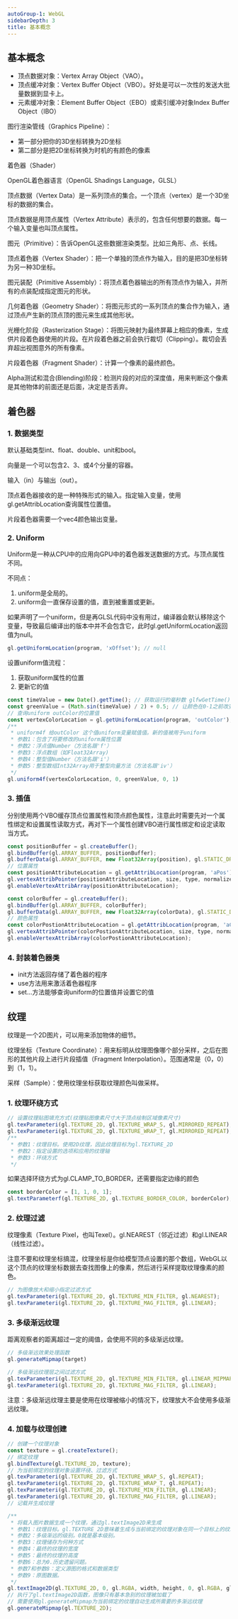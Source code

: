 ```yaml
---
autoGroup-1: WebGL
sidebarDepth: 3
title: 基本概念
---
```


## 基本概念
- 顶点数据对象：Vertex Array Object（VAO）。
- 顶点缓冲对象：Vertex Buffer Object（VBO）。好处是可以一次性的发送大批量数据到显卡上。
- 元素缓冲对象：Element Buffer Object（EBO）或索引缓冲对象Index Buffer Object（IBO）

图行渲染管线（Graphics Pipeline）：
- 第一部分把你的3D坐标转换为2D坐标
- 第二部分是把2D坐标转换为时机的有颜色的像素

着色器（Shader）

OpenGL着色器语言（OpenGL Shadings Language，GLSL）

顶点数据（Vertex Data）是一系列顶点的集合。一个顶点（vertex）是一个3D坐标的数据的集合。   

顶点数据是用顶点属性（Vertex Attribute）表示的，包含任何想要的数据。每一个输入变量也叫顶点属性。

图元（Primitive）：告诉OpenGL这些数据渲染类型。比如三角形、点、长线。


顶点着色器（Vertex Shader）：把一个单独的顶点作为输入，目的是把3D坐标转为另一种3D坐标。

图元装配（Primitive Assembly）：将顶点着色器输出的所有顶点作为输入，并所有的点装配成指定图元的形状。

几何着色器（Geometry Shader）：将图元形式的一系列顶点的集合作为输入，通过顶点产生新的顶点顶的图元来生成其他形状。

光栅化阶段（Rasterization Stage）：将图元映射为最终屏幕上相应的像素，生成供片段着色器使用的片段。在片段着色器之前会执行裁切（Clipping）。裁切会丢弃超出视图意外的所有像素。

片段着色器（Fragment Shader）：计算一个像素的最终颜色。

Alpha测试和混合(Blending)阶段：检测片段的对应的深度值，用来判断这个像素是其他物体的前面还是后面，决定是否丢弃。

## 着色器
### 1. 数据类型
默认基础类型int、float、double、unit和bool。

向量是一个可以包含2、3、或4个分量的容器。

输入（in）与输出（out）。

顶点着色器接收的是一种特殊形式的输入。指定输入变量，使用gl.getAttribLocation查询属性位置值。

片段着色器需要一个vec4颜色输出变量。

### 2. Uniform
Uniform是一种从CPU中的应用向GPU中的着色器发送数据的方式。与顶点属性不同。

不同点：
1. uniform是全局的。
2. uniform会一直保存设置的值，直到被重置或更新。

如果声明了一个uniform，但是再GLSL代码中没有用过，编译器会默认移除这个变量，导致最后编译出的版本中并不会包含它，此时gl.getUniformLocation返回值为null。
```js
gl.getUniformLocation(program, 'xOffset'); // null
```

设置uniform值流程：
1. 获取uniform属性的位置
2. 更新它的值
```javascript
const timeValue = new Date().getTime(); // 获取运行的毫秒数 glfwGetTime()
const greenValue = (Math.sin(timeValue) / 2) + 0.5; // 让颜色在0-1之前改变
// 查询uniform outColor的位置值
const vertexColorLocation = gl.getUniformLocation(program, 'outColor');
/**
 * uniform4f 给outColor 这个值uniform变量赋值值。新的值被用于uniform
 * 参数1：包含了将要修改的uniform属性位置
 * 参数2：浮点值Number（方法名跟'f'）
 * 参数3：浮点数组（如Float32Array)
 * 参数4：整型值Number（方法名跟'i'）
 * 参数5：整型数组Int32Array用于整型向量方法（方法名跟'iv'）
 */
gl.uniform4f(vertexColorLocation, 0, greenValue, 0, 1)
```

### 3. 插值
分别使用两个VBO缓存顶点位置属性和顶点颜色属性，注意此时需要先对一个属性绑定和设置属性读取方式，再对下一个属性创建VBO进行属性绑定和设定读取当方式。
```javascript
const positionBuffer = gl.createBuffer();
gl.bindBuffer(gl.ARRAY_BUFFER, positionBuffer);
gl.bufferData(gl.ARRAY_BUFFER, new Float32Array(position), gl.STATIC_DRAW);
// 位置属性
const positionAttributeLocation = gl.getAttribLocation(program, 'aPos');
gl.vertexAttribPointer(positionAttributeLocation, size, type, normalize, stride, offset);
gl.enableVertexAttribArray(positionAttributeLocation);

const colorBuffer = gl.createBuffer();
gl.bindBuffer(gl.ARRAY_BUFFER, colorBuffer);
gl.bufferData(gl.ARRAY_BUFFER, new Float32Array(colorData), gl.STATIC_DRAW);
// 颜色属性
const colorPostionAttributeLocation = gl.getAttribLocation(program, 'aColor');
gl.vertexAttribPointer(colorPostionAttributeLocation, size, type, normalize, stride, offset)
gl.enableVertexAttribArray(colorPostionAttributeLocation);
```

### 4. 封装着色器类
- init方法返回存储了着色器的程序
- use方法用来激活着色器程序
- set...方法能够查询uniform的位置值并设置它的值


## 纹理
纹理是一个2D图片，可以用来添加物体的细节。

纹理坐标（Texture Coordinate）：用来标明从纹理图像哪个部分采样，之后在图形的其他片段上进行片段插值（Fragment Interpolation）。范围通常是（0，0）到（1，1）。

采样（Sample）：使用纹理坐标获取纹理颜色叫做采样。

### 1. 纹理环绕方式
```javascript
// 设置纹理贴图填充方式(纹理贴图像素尺寸大于顶点绘制区域像素尺寸)
gl.texParameteri(gl.TEXTURE_2D, gl.TEXTURE_WRAP_S, gl.MIRRORED_REPEAT);
gl.texParameteri(gl.TEXTURE_2D, gl.TEXTURE_WRAP_T, gl.MIRRORED_REPEAT);
/**
 * 参数1：纹理目标。使用2D纹理，因此纹理目标为gl.TEXTURE_2D
 * 参数2：指定设置的选项和应用的纹理轴
 * 参数3：环绕方式
 */
```
如果选择环绕方式为gl.CLAMP_TO_BORDER，还需要指定边缘的颜色
```javascript
const borderColor = [1, 1, 0, 1];
gl.textParameterf(gl.TEXTURE_2D, gl.TEXTURE_BORDER_COLOR, borderColor);
```

### 2. 纹理过滤
纹理像素（Texture Pixel，也叫Texel）。gl.NEAREST（邻近过滤）和gl.LINEAR（线性过滤）。

注意不要和纹理坐标搞混，纹理坐标是你给模型顶点设置的那个数组，WebGL以这个顶点的纹理坐标数据去查找图像上的像素，然后进行采样提取纹理像素的颜色。

```javascript
// 为图像放大和缩小指定过滤方式
gl.texParameteri(gl.TEXTURE_2D, gl.TEXTURE_MIN_FILTER, gl.NEAREST);
gl.texParameteri(gl.TEXTURE_2D, gl.TEXTURE_MAG_FILTER, gl.LINEAR);
```

### 3. 多级渐远纹理
距离观察者的距离超过一定的阈值，会使用不同的多级渐远纹理。
```javascript
// 多级渐远效果处理函数
gl.generateMipmap(target)

// 多级渐远纹理层之间过滤方式
gl.texParameteri(gl.TEXTURE_2D, gl.TEXTURE_MIN_FILTER, gl.LINEAR_MIPMAP_LINEAR);
gl.texParameteri(gl.TEXTURE_2D, gl.TEXTURE_MAG_FILTER, gl.LINEAR);
```
注意：多级渐远纹理主要是使用在纹理被缩小的情况下，纹理放大不会使用多级渐远纹理。


### 4. 加载与纹理创建

```javascript
// 创建一个纹理对象
const texture = gl.createTexture();
// 绑定纹理
gl.bindTexture(gl.TEXTURE_2D, texture);
// 为当前绑定的纹理对象设置环绕、过滤方式
gl.texParameteri(gl.TEXTURE_2D, gl.TEXTURE_WRAP_S, gl.REPEAT);   
gl.texParameteri(gl.TEXTURE_2D, gl.TEXTURE_WRAP_T, gl.REPEAT);
gl.texParameteri(gl.TEXTURE_2D, gl.TEXTURE_MIN_FILTER, gl.LINEAR);
gl.texParameteri(gl.TEXTURE_2D, gl.TEXTURE_MAG_FILTER, gl.LINEAR);
// 记载并生成纹理

/**
 * 将载入图片数据生成一个纹理，通过gl.textImage2D来生成
 * 参数1：纹理目标。gl.TEXTURE_2D意味着生成与当前绑定的纹理对象在同一个目标上的纹理
 * 参数2：多级渐远的级别。0就是基本级别。
 * 参数3：纹理储存为何种方式
 * 参数4：最终的纹理的宽度
 * 参数5：最终的纹理的高度
 * 参数6：总为0.历史遗留问题。
 * 参数7和参数8：定义源图的格式和数据类型
 * 参数9：原图数据。
 */
gl.textImage2D(gl.TEXTURE_2D, 0, gl.RGBA, width, height, 0, gl.RGBA, gl.UNSIGNED_BYTE, image);
// 执行了gl.textImage2D函数，图像只有基本急别的纹理被加载了
// 需要使用gl.generateMipmap为当前绑定的纹理自动生成所需要的多渐远纹理
gl.generateMipmap(gl.TEXTURE_2D);
```